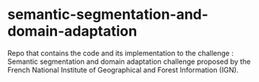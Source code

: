 # semantic-segmentation-and-domain-adaptation
Repo that contains the code and its implementation to the challenge : Semantic segmentation and domain adaptation challenge proposed by the French National Institute of Geographical and Forest Information (IGN).
